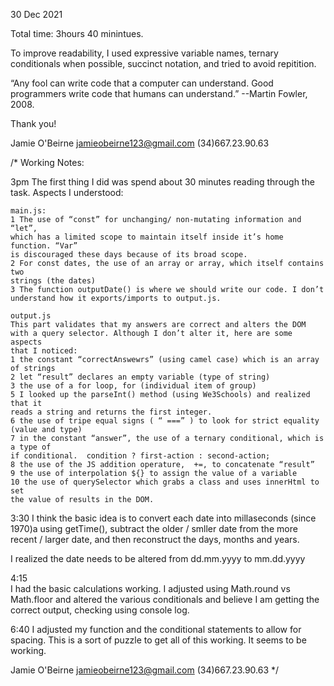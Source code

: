 
30 Dec 2021

Total time: 3hours 40 minintues. 

To improve readability, I used expressive variable names,
ternary conditionals when possible, succinct notation, and tried to avoid repitition.

“Any fool can write code that a computer can understand. 
Good programmers write code that humans can understand.” 
--Martin Fowler, 2008.

Thank you!

Jamie O'Beirne
jamieobeirne123@gmail.com
(34)667.23.90.63






/*
Working Notes:

3pm
The first thing I did was spend about 30 minutes reading through the task. 
Aspects I understood:
	
	main.js:
	1 The use of “const” for unchanging/ non-mutating information and “let”, 
    which has a limited scope to maintain itself inside it’s home function. “Var” 
    is discouraged these days because of its broad scope. 
	2 For const dates, the use of an array or array, which itself contains two 
    strings (the dates)
	3 The function outputDate() is where we should write our code. I don’t 
    understand how it exports/imports to output.js. 

	output.js
	This part validates that my answers are correct and alters the DOM 
    with a query selector. Although I don’t alter it, here are some aspects 
    that I noticed:
	1 the constant “correctAnswewrs” (using camel case) which is an array of strings
	2 let “result” declares an empty variable (type of string)
	3 the use of a for loop, for (individual item of group)
	5 I looked up the parseInt() method (using We3Schools) and realized that it 
    reads a string and returns the first integer. 
	6 the use of tripe equal signs ( “ ===” ) to look for strict equality (value and type)
	7 in the constant “answer”, the use of a ternary conditional, which is a type of 	
    if conditional.  condition ? first-action : second-action;
	8 the use of the JS addition operature,  +=, to concatenate “result”
	9 the use of interpolation ${} to assign the value of a variable  
	10 the use of querySelector which grabs a class and uses innerHtml to set 
    the value of results in the DOM.
	

3:30
I think the basic idea is to convert each date into millaseconds 
(since 1970)a using getTime(), subtract the older / smller date 
from the more recent / larger date, and then reconstruct the days, months and years.
 
I realized the date needs to be altered from dd.mm.yyyy to mm.dd.yyyy


4:15	
I had the basic calculations working. I adjusted using Math.round 
vs Math.floor and altered the various conditionals and believe 
I am getting the correct output, checking using console log.


6:40
I adjusted my function and the conditional statements to allow 
for spacing. This is a sort of puzzle to get all of this working. 
It seems to be working.


Jamie O'Beirne
jamieobeirne123@gmail.com
(34)667.23.90.63
*/
